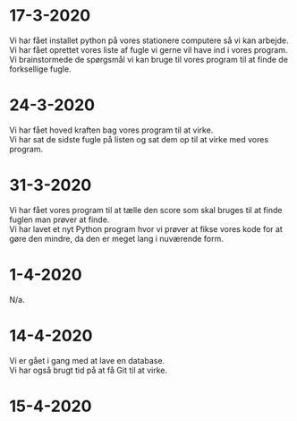 # 17-3-2020
Vi har fået installet python på vores stationere computere så vi kan arbejde.  
Vi har fået oprettet vores liste af fugle vi gerne vil have ind i vores program.  
Vi brainstormede de spørgsmål vi kan bruge til vores program til at finde de forksellige fugle.  

# 24-3-2020
Vi har fået hoved kraften bag vores program til at virke.  
Vi har sat de sidste fugle på listen og sat dem op til at virke med vores program.  

# 31-3-2020
Vi har fået vores program til at tælle den score som skal bruges til at finde fuglen man prøver at finde.  
Vi har lavet et nyt Python program hvor vi prøver at fikse vores kode for at gøre den mindre, da den er meget lang i nuværende form.  

# 1-4-2020
N/a.  

# 14-4-2020
Vi er gået i gang med at lave en database.  
Vi har også brugt tid på at få Git til at virke.  

# 15-4-2020

